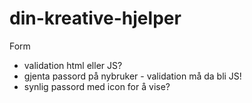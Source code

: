 # din-kreative-hjelper

Form
- validation html eller JS?
- gjenta passord på nybruker - validation må da bli JS! 
- synlig passord med icon for å vise?